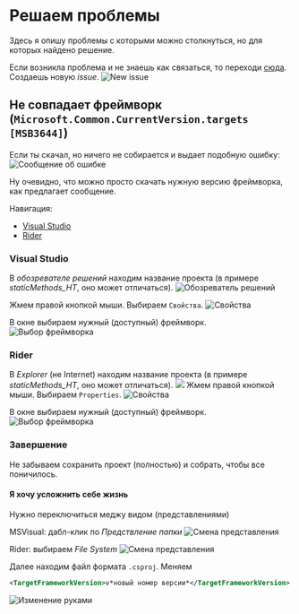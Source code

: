 # Решаем проблемы

Здесь я опишу проблемы с которыми можно столкнуться, но для которых найдено решение.

Если возникла проблема и не знаешь как связаться, то переходи [сюда][github-issues]. Создаешь новую *issue*.
![New issue][new-issue]

## Не совпадает фреймворк (`Microsoft.Common.CurrentVersion.targets [MSB3644]`)
Если ты скачал, но ничего не собирается и выдает подобную ошибку:
![Сообщение об ошибке][framework]

Ну очевидно, что можно просто скачать нужную версию фреймворка, как предлагает сообщение.

Навигация:
- [Visual Studio](#visual-studio)
- [Rider](#rider)

### Visual Studio

В *обозревателе решений* находим название проекта (в примере *staticMethods_HT*, оно может отличаться).
![Обозреватель решений][framework-2-mvs]

Жмем правой кнопкой мыши. Выбираем `Свойства`.
![Свойства][framework-2_2-mvs]

В окне выбираем нужный (доступный) фреймворк.
![Выбор фреймворка][framework-2_3-mvs]

### Rider
В *Explorer* (не Internet) находим название проекта (в примере *staticMethods_HT*, оно может отличаться).
![][framework-2-rider]
Жмем правой кнопкой мыши. Выбираем `Properties`.
![Свойства][framework-2_2-rider]

В окне выбираем нужный (доступный) фреймворк.
![Выбор фреймворка][framework-2_3-rider]

### Завершение
Не забываем сохранить проект (полностью) и собрать, чтобы все поничилось.

#### Я хочу усложнить себе жизнь
Нужно переключиться меджу видом (представлениями)

MSVisual: дабл-клик по *Предствление папки*
![Смена представления][framework-2_4-mvs]

Rider: выбираем *File System*
![Смена представления][framework-2_4-rider]

Далее находим файл формата `.csproj`. Меняем
```xml
<TargetFrameworkVersion>v*новый номер версии*</TargetFrameworkVersion>
```
![Изменение руками][framework-2_5]



[github-issues]: https://github.com/cxii112/csharp-bachelor-2/issues

[framework]: ./sources/issue-framework.png

[framework-2-rider]: ./sources/issue-framework-2-rider.png
[framework-2-mvs]: ./sources/issue-framework-2-mvs.png
[framework-2_2-rider]: ./sources/issue-framework-2_2-rider.png
[framework-2_2-mvs]: ./sources/issue-framework-2_2-mvs.png
[framework-2_3-rider]: ./sources/issue-framework-2_3-rider.png
[framework-2_3-mvs]: ./sources/issue-framework-2_3-mvs.png
[framework-2_4-rider]: ./sources/issue-framework-2_4-rider.png
[framework-2_4-mvs]: ./sources/issue-framework-2_4-mvs.png
[framework-2_5]: ./sources/issue-framework-2_5.png

[framework-3-rider]: ./sources/issue-framework-3-rider.png
[framework-3-mvs]: ./sources/issue-framework-3-mvs.png

[new-issue]: ./sources/issue-new-issue.png
